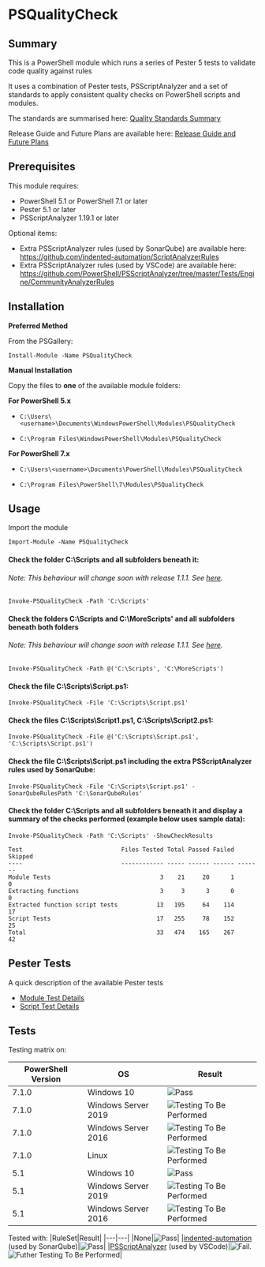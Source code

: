 # PSQualityCheck

## Summary

This is a PowerShell module which runs a series of Pester 5 tests to validate code quality against rules

It uses a combination of Pester tests, PSScriptAnalyzer and a set of standards to apply consistent quality checks on PowerShell scripts and modules.

The standards are summarised here: [Quality Standards Summary](https://github.com/andrewrdavidson/PSQualityCheck/wiki/Standards)

Release Guide and Future Plans are available here: [Release Guide and Future Plans](https://github.com/andrewrdavidson/PSQualityCheck/wiki/Release-Guide-and-Future-Plans)

## Prerequisites

This module requires:

* PowerShell 5.1 or PowerShell 7.1 or later
* Pester 5.1 or later
* PSScriptAnalyzer 1.19.1 or later

Optional items:

* Extra PSScriptAnalyzer rules (used by SonarQube) are available here: https://github.com/indented-automation/ScriptAnalyzerRules
* Extra PSScriptAnalyzer rules (used by VSCode) are available here: https://github.com/PowerShell/PSScriptAnalyzer/tree/master/Tests/Engine/CommunityAnalyzerRules

## Installation

__Preferred Method__

From the PSGallery:

`Install-Module -Name PSQualityCheck`

__Manual Installation__

Copy the files to **one** of the available module folders:

__For PowerShell 5.x__

* `C:\Users\<username>\Documents\WindowsPowerShell\Modules\PSQualityCheck`

* `C:\Program Files\WindowsPowerShell\Modules\PSQualityCheck`

__For PowerShell 7.x__

* `C:\Users\<username>\Documents\PowerShell\Modules\PSQualityCheck`

* `C:\Program Files\PowerShell\7\Modules\PSQualityCheck`

## Usage

Import the module

`Import-Module -Name PSQualityCheck`

#### Check the folder C:\Scripts and all subfolders beneath it:

###### Note: This behaviour will change soon with release 1.1.1. See [here](https://github.com/andrewrdavidson/PSQualityCheck/wiki/Release-Guide-and-Future-Plans#release-11).

`Invoke-PSQualityCheck -Path 'C:\Scripts'`

#### Check the folders C:\Scripts and C:\MoreScripts' and all subfolders beneath both folders

###### Note: This behaviour will change soon with release  1.1.1. See [here](https://github.com/andrewrdavidson/PSQualityCheck/wiki/Release-Guide-and-Future-Plans#release-11).

`Invoke-PSQualityCheck -Path @('C:\Scripts', 'C:\MoreScripts')`

#### Check the file C:\Scripts\Script.ps1:

`Invoke-PSQualityCheck -File 'C:\Scripts\Script.ps1'`

#### Check the files C:\Scripts\Script1.ps1, C:\Scripts\Script2.ps1:

`Invoke-PSQualityCheck -File @('C:\Scripts\Script.ps1', 'C:\Scripts\Script.ps1')`

#### Check the file C:\Scripts\Script.ps1 including the extra PSScriptAnalyzer rules used by SonarQube:

`Invoke-PSQualityCheck -File 'C:\Scripts\Script.ps1' -SonarQubeRulesPath 'C:\SonarQubeRules'`

#### Check the folder C:\Scripts and all subfolders beneath it and display a summary of the checks performed (example below uses sample data):

`Invoke-PSQualityCheck -Path 'C:\Scripts' -ShowCheckResults`

    Test                            Files Tested Total Passed Failed Skipped
    ----                            ------------ ----- ------ ------ -------
    Module Tests                               3    21     20      1       0
    Extracting functions                       3     3      3      0       0
    Extracted function script tests           13   195     64    114      17
    Script Tests                              17   255     78    152      25
    Total                                     33   474    165    267      42

## Pester Tests

A quick description of the available Pester tests

* [Module Test Details](https://github.com/andrewrdavidson/PSQualityCheck/wiki/Module-Tests)
* [Script Test Details](https://github.com/andrewrdavidson/PSQualityCheck/wiki/Script-Tests)

## Tests

Testing matrix on:

|PowerShell Version|OS|Result|
|---|---|---|
|7.1.0|Windows 10|![Pass](https://img.shields.io/badge/test-pass-brightgreen)|
|7.1.0|Windows Server 2019|![Testing To Be Performed](https://img.shields.io/badge/testing-to%20be%20performed-lightgrey)|
|7.1.0|Windows Server 2016|![Testing To Be Performed](https://img.shields.io/badge/testing-to%20be%20performed-lightgrey)|
|7.1.0|Linux|![Testing To Be Performed](https://img.shields.io/badge/testing-to%20be%20performed-lightgrey)|
|5.1|Windows 10|![Pass](https://img.shields.io/badge/test-pass-brightgreen)|
|5.1|Windows Server 2019|![Testing To Be Performed](https://img.shields.io/badge/testing-to%20be%20performed-lightgrey)|
|5.1|Windows Server 2016|![Testing To Be Performed](https://img.shields.io/badge/testing-to%20be%20performed-lightgrey)|

Tested with:
|RuleSet|Result|
|---|---|
|None|![Pass](https://img.shields.io/badge/test-pass-brightgreen)|
|[indented-automation](https://github.com/indented-automation/ScriptAnalyzerRules) (used by SonarQube)|![Pass](https://img.shields.io/badge/test-pass-brightgreen)|
|[PSScriptAnalyzer](https://github.com/PowerShell/PSScriptAnalyzer/tree/master/Tests/Engine/CommunityAnalyzerRules) (used by VSCode)|![Fail](https://img.shields.io/badge/test-fail-red). ![Futher Testing To Be Performed](https://img.shields.io/badge/further%20testing-to%20be%20performed-lightgrey)|
